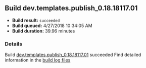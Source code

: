 ## Build dev.templates.publish_0.18.18117.01
- **Build result:** `succeeded`
- **Build queued:** 4/27/2018 10:34:05 AM
- **Build duration:** 39.96 minutes
### Details
Build [dev.templates.publish_0.18.18117.01](https://winappstudio.visualstudio.com/web/build.aspx?pcguid=a4ef43be-68ce-4195-a619-079b4d9834c2&builduri=vstfs%3a%2f%2f%2fBuild%2fBuild%2f25595) succeeded
Find detailed information in the [build log files](https://uwpctdiags.blob.core.windows.net/buildlogs/dev.templates.publish_0.18.18117.01_logs.zip)
